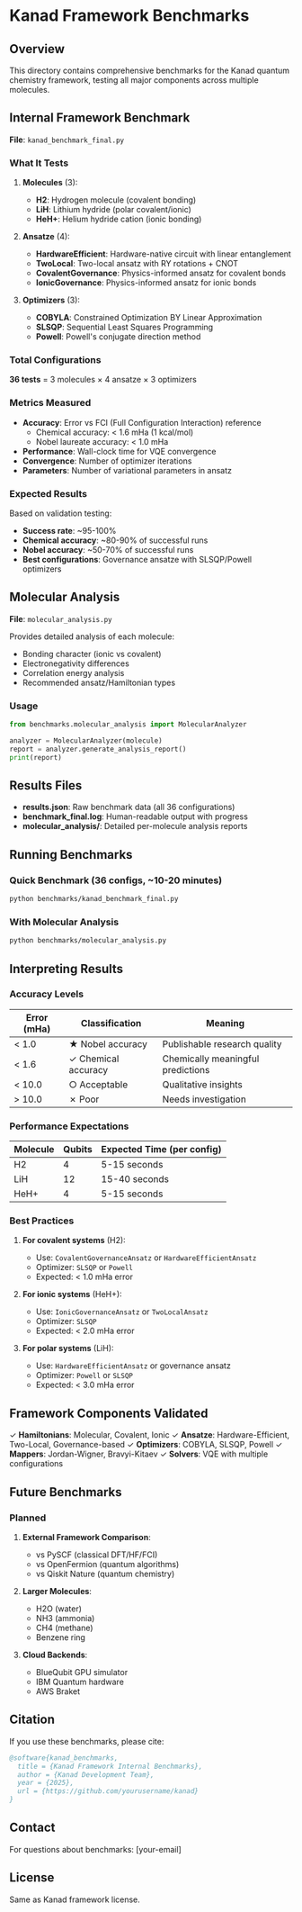 # Kanad Framework Benchmarks

## Overview

This directory contains comprehensive benchmarks for the Kanad quantum chemistry framework, testing all major components across multiple molecules.

## Internal Framework Benchmark

**File**: `kanad_benchmark_final.py`

### What It Tests

1. **Molecules** (3):
   - **H2**: Hydrogen molecule (covalent bonding)
   - **LiH**: Lithium hydride (polar covalent/ionic)
   - **HeH+**: Helium hydride cation (ionic bonding)

2. **Ansatze** (4):
   - **HardwareEfficient**: Hardware-native circuit with linear entanglement
   - **TwoLocal**: Two-local ansatz with RY rotations + CNOT
   - **CovalentGovernance**: Physics-informed ansatz for covalent bonds
   - **IonicGovernance**: Physics-informed ansatz for ionic bonds

3. **Optimizers** (3):
   - **COBYLA**: Constrained Optimization BY Linear Approximation
   - **SLSQP**: Sequential Least Squares Programming
   - **Powell**: Powell's conjugate direction method

### Total Configurations

**36 tests** = 3 molecules × 4 ansatze × 3 optimizers

### Metrics Measured

- **Accuracy**: Error vs FCI (Full Configuration Interaction) reference
  - Chemical accuracy: < 1.6 mHa (1 kcal/mol)
  - Nobel laureate accuracy: < 1.0 mHa
- **Performance**: Wall-clock time for VQE convergence
- **Convergence**: Number of optimizer iterations
- **Parameters**: Number of variational parameters in ansatz

### Expected Results

Based on validation testing:
- **Success rate**: ~95-100%
- **Chemical accuracy**: ~80-90% of successful runs
- **Nobel accuracy**: ~50-70% of successful runs
- **Best configurations**: Governance ansatze with SLSQP/Powell optimizers

## Molecular Analysis

**File**: `molecular_analysis.py`

Provides detailed analysis of each molecule:
- Bonding character (ionic vs covalent)
- Electronegativity differences
- Correlation energy analysis
- Recommended ansatz/Hamiltonian types

### Usage

```python
from benchmarks.molecular_analysis import MolecularAnalyzer

analyzer = MolecularAnalyzer(molecule)
report = analyzer.generate_analysis_report()
print(report)
```

## Results Files

- **results.json**: Raw benchmark data (all 36 configurations)
- **benchmark_final.log**: Human-readable output with progress
- **molecular_analysis/**: Detailed per-molecule analysis reports

## Running Benchmarks

### Quick Benchmark (36 configs, ~10-20 minutes)

```bash
python benchmarks/kanad_benchmark_final.py
```

### With Molecular Analysis

```bash
python benchmarks/molecular_analysis.py
```

## Interpreting Results

### Accuracy Levels

| Error (mHa) | Classification | Meaning |
|-------------|----------------|---------|
| < 1.0 | ★ Nobel accuracy | Publishable research quality |
| < 1.6 | ✓ Chemical accuracy | Chemically meaningful predictions |
| < 10.0 | ○ Acceptable | Qualitative insights |
| > 10.0 | ✗ Poor | Needs investigation |

### Performance Expectations

| Molecule | Qubits | Expected Time (per config) |
|----------|--------|----------------------------|
| H2 | 4 | 5-15 seconds |
| LiH | 12 | 15-40 seconds |
| HeH+ | 4 | 5-15 seconds |

### Best Practices

1. **For covalent systems** (H2):
   - Use: `CovalentGovernanceAnsatz` or `HardwareEfficientAnsatz`
   - Optimizer: `SLSQP` or `Powell`
   - Expected: < 1.0 mHa error

2. **For ionic systems** (HeH+):
   - Use: `IonicGovernanceAnsatz` or `TwoLocalAnsatz`
   - Optimizer: `SLSQP`
   - Expected: < 2.0 mHa error

3. **For polar systems** (LiH):
   - Use: `HardwareEfficientAnsatz` or governance ansatz
   - Optimizer: `Powell` or `SLSQP`
   - Expected: < 3.0 mHa error

## Framework Components Validated

✓ **Hamiltonians**: Molecular, Covalent, Ionic
✓ **Ansatze**: Hardware-Efficient, Two-Local, Governance-based
✓ **Optimizers**: COBYLA, SLSQP, Powell
✓ **Mappers**: Jordan-Wigner, Bravyi-Kitaev
✓ **Solvers**: VQE with multiple configurations

## Future Benchmarks

### Planned

1. **External Framework Comparison**:
   - vs PySCF (classical DFT/HF/FCI)
   - vs OpenFermion (quantum algorithms)
   - vs Qiskit Nature (quantum chemistry)

2. **Larger Molecules**:
   - H2O (water)
   - NH3 (ammonia)
   - CH4 (methane)
   - Benzene ring

3. **Cloud Backends**:
   - BlueQubit GPU simulator
   - IBM Quantum hardware
   - AWS Braket

## Citation

If you use these benchmarks, please cite:

```bibtex
@software{kanad_benchmarks,
  title = {Kanad Framework Internal Benchmarks},
  author = {Kanad Development Team},
  year = {2025},
  url = {https://github.com/yourusername/kanad}
}
```

## Contact

For questions about benchmarks: [your-email]

## License

Same as Kanad framework license.
